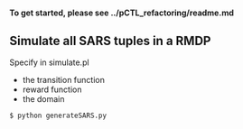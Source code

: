 #### To get started, please see ../pCTL_refactoring/readme.md

## Simulate all SARS tuples in a RMDP

Specify in simulate.pl
- the transition function
- reward function
- the domain

```console
$ python generateSARS.py
```
